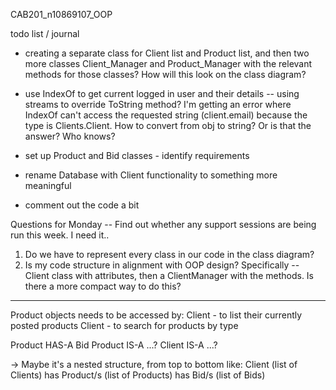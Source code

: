 CAB201_n10869107_OOP

todo list / journal

* creating a separate class for Client list and Product list, and then two more classes Client_Manager and Product_Manager with the relevant methods for those classes? How will this look on the class diagram? 

* use IndexOf to get current logged in user and their details
-- using streams to override ToString method? 
I'm getting an error where IndexOf can't access the requested string (client.email) because the type is Clients.Client. How to convert from obj to string? Or is that the answer? Who knows? 

* set up Product and Bid classes - identify requirements
* rename Database with Client functionality to something more meaningful
* comment out the code a bit 

Questions for Monday
-- Find out whether any support sessions are being run this week. I need it..

1. Do we have to represent every class in our code in the class diagram? 
2. Is my code structure in alignment with OOP design? Specifically -- Client class with attributes, then a ClientManager with the methods. Is there a more compact way to do this? 

-------

Product objects needs to be accessed by: 
Client - to list their currently posted products
Client - to search for products by type

Product HAS-A Bid
Product IS-A ...?
Client IS-A ...? 

-> Maybe it's a nested structure, from top to bottom like: 
Client (list of Clients) 
has
Product/s (list of Products)
has
Bid/s (list of Bids)
